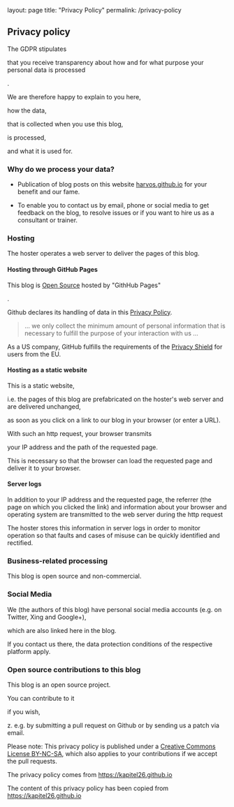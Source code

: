 layout: page
title: "Privacy Policy"
permalink: /privacy-policy

## Privacy policy


The GDPR stipulates

that you receive transparency about how and for what purpose your personal data is processed

.


We are therefore happy to explain to you here,

how the data,

that is collected when you use this blog,

is processed,

and what it is used for.



### Why do we process your data?


 * Publication of blog posts on this website [harvos.github.io](https://harvos.github.io) for your benefit and our fame.

 * To enable you to contact us by email, phone or social media to get feedback on the blog, to resolve issues or if you want to hire us as a consultant or trainer.


### Hosting


The hoster operates a web server to deliver the pages of this blog.


#### Hosting through GitHub Pages


This blog is [Open Source](/license.html) hosted by "GithHub Pages"

.


 Github declares its handling of data in this [Privacy Policy](https://help.github.com/articles/github-privacy-statement/).


 > ... we only collect the minimum amount of personal information that is necessary to fulfill the purpose of your interaction with us ...


As a US company, GitHub fulfills the requirements of the [Privacy Shield](https://www.privacyshield.gov/participant?id=a2zt000000001K2AAI) for users from the EU.

#### Hosting as a static website



This is a static website,


i.e. the pages of this blog are prefabricated on the hoster's web server and are delivered unchanged,


as soon as you click on a link to our blog in your browser (or enter a URL).


With such an http request, your browser transmits


your IP address and the path of the requested page.



This is necessary so that the browser can load the requested page and deliver it to your browser.



#### Server logs



In addition to your IP address and the requested page, the referrer (the page on which you clicked the link) and information about your browser and operating system are transmitted to the web server during the http request



The hoster stores this information in server logs in order to monitor operation so that faults and cases of misuse can be quickly identified and rectified.



### Business-related processing



This blog is open source and non-commercial.



### Social Media



We (the authors of this blog) have personal social media accounts (e.g. on Twitter, Xing and Google+),


which are also linked here in the blog.


If you contact us there, the data protection conditions of the respective platform apply.



### Open source contributions to this blog



This blog is an open source project.


You can contribute to it


if you wish,


z. e.g. by submitting a pull request on Github or by sending us a patch via email.



Please note: This privacy policy is published under a [Creative Commons License BY-NC-SA](https://kapitel26.github.io/license.html), which also applies to your contributions if we accept the pull requests.



The privacy policy comes from https://kapitel26.github.io

The content of this privacy policy has been copied from https://kapitel26.github.io 
